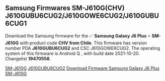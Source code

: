 <h2>Samsung Firmwares SM-J610G(CHV) J610GUBU6CUG2/J610GOWE6CUG2/J610GUBU6CUG1</h2>
Download the Samsung firmware for the ✅ <strong>Samsung Galaxy J6 Plus </strong> ⭐ <strong>SM-J610G</strong> with product code <strong>CHV</strong> <strong> from Chile</strong>. This firmware has version number PDA <strong>J610GUBU6CUG2</strong> and CSC J610GOWE6CUG2. The operating system of this firmware is Android Q , with build date 2021-10-20. Changelist <strong>19470558</strong>.


[SM-J610G](https://samfirm.shop/samsung/model/SM-J610G)
[J610GUBU6CUG2](https://samfirm.shop/samsung/pda/J610GUBU6CUG2)
[Download Firmware Samsung Galaxy J6 Plus SM-J610G](https://samfirm.shop/samsung/firmware/467001)
